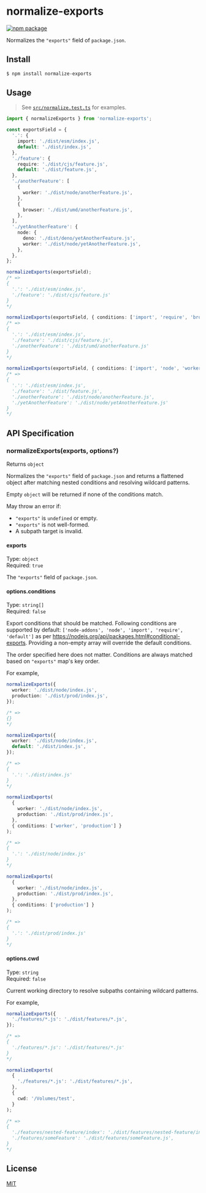 # normalize-exports

<a href="https://npmjs.com/package/normalize-exports"><img src="https://img.shields.io/npm/v/normalize-exports" alt="npm package"></a>

Normalizes the `"exports"` field of `package.json`.

## Install

```sh
$ npm install normalize-exports
```

## Usage

> See [`src/normalize.test.ts`](src/normalize.test.ts) for examples.

```ts
import { normalizeExports } from 'normalize-exports';

const exportsField = {
  '.': {
    import: './dist/esm/index.js',
    default: './dist/index.js',
  },
  './feature': {
    require: './dist/cjs/feature.js',
    default: './dist/feature.js',
  },
  './anotherFeature': [
    {
      worker: './dist/node/anotherFeature.js',
    },
    {
      browser: './dist/umd/anotherFeature.js',
    },
  ],
  './yetAnotherFeature': {
    node: {
      deno: './dist/deno/yetAnotherFeature.js',
      worker: './dist/node/yetAnotherFeature.js',
    },
  },
};

normalizeExports(exportsField);
/* =>
{
  '.': './dist/esm/index.js',
  './feature': './dist/cjs/feature.js'
}
*/

normalizeExports(exportsField, { conditions: ['import', 'require', 'browser'] });
/* =>
{
  '.': './dist/esm/index.js',
  './feature': './dist/cjs/feature.js',
  './anotherFeature': './dist/umd/anotherFeature.js'
}
*/

normalizeExports(exportsField, { conditions: ['import', 'node', 'worker', 'default'] });
/* =>
{
  '.': './dist/esm/index.js',
  './feature': './dist/feature.js',
  './anotherFeature': './dist/node/anotherFeature.js',
  './yetAnotherFeature': './dist/node/yetAnotherFeature.js'
}
*/
```

## API Specification

### normalizeExports(exports, options?)

Returns `object`

Normalizes the `"exports"` field of `package.json` and returns a flattened object after matching nested conditions and
resolving wildcard patterns.

Empty `object` will be returned if none of the conditions match.

May throw an error if:

- `"exports"` is `undefined` or empty.
- `"exports"` is not well-formed.
- A subpath target is invalid.

#### exports

Type: `object` \
Required: `true`

The `"exports"` field of `package.json`.

#### options.conditions

Type: `string[]` \
Required: `false`

Export conditions that should be matched. Following conditions are supported by default:
`['node-addons', 'node', 'import', 'require', 'default']` as per
https://nodejs.org/api/packages.html#conditional-exports. Providing a non-empty array will override the default
conditions.

The order specified here does not matter. Conditions are always matched based on `"exports"` map's key order.

For example,

```ts
normalizeExports({
  worker: './dist/node/index.js',
  production: './dist/prod/index.js',
});

/* =>
{}
*/

normalizeExports({
  worker: './dist/node/index.js',
  default: './dist/index.js',
});

/* =>
{
  '.': './dist/index.js'
}
*/

normalizeExports(
  {
    worker: './dist/node/index.js',
    production: './dist/prod/index.js',
  },
  { conditions: ['worker', 'production'] }
);

/* =>
{
  '.': './dist/node/index.js'
}
*/

normalizeExports(
  {
    worker: './dist/node/index.js',
    production: './dist/prod/index.js',
  },
  { conditions: ['production'] }
);

/* =>
{
  '.': './dist/prod/index.js'
}
*/
```

#### options.cwd

Type: `string` \
Required: `false`

Current working directory to resolve subpaths containing wildcard patterns.

For example,

```ts
normalizeExports({
  './features/*.js': './dist/features/*.js',
});

/* =>
{
  './features/*.js': './dist/features/*.js'
}
*/

normalizeExports(
  {
    './features/*.js': './dist/features/*.js',
  },
  {
    cwd: '/Volumes/test',
  }
);

/* =>
{
  './features/nested-feature/index': './dist/features/nested-feature/index.js',
  './features/someFeature': './dist/features/someFeature.js',
}
*/
```

## License

[MIT](LICENSE)
